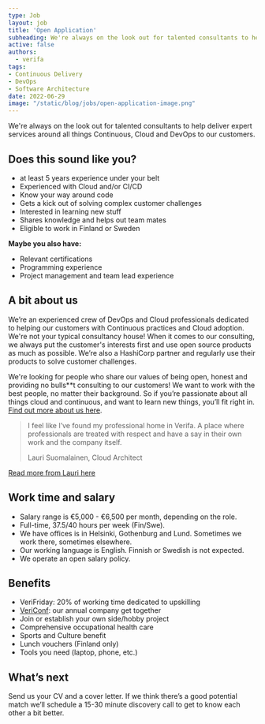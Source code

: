 ```yaml
---
type: Job
layout: job
title: 'Open Application'
subheading: We're always on the look out for talented consultants to help deliver expert services around all things Continuous, Cloud and DevOps to our customers.
active: false
authors:
  - verifa
tags:
- Continuous Delivery
- DevOps
- Software Architecture
date: 2022-06-29
image: "/static/blog/jobs/open-application-image.png"
---
```


We're always on the look out for talented consultants to help deliver expert services around all things Continuous, Cloud and DevOps to our customers.

## Does this sound like you?

- at least 5 years experience under your belt
- Experienced with Cloud and/or CI/CD
- Know your way around code
- Gets a kick out of solving complex customer challenges
- Interested in learning new stuff
- Shares knowledge and helps out team mates
- Eligible to work in Finland or Sweden

**Maybe you also have:**

- Relevant certifications
- Programming experience
- Project management and team lead experience

## A bit about us

We’re an experienced crew of DevOps and Cloud professionals dedicated to helping our customers with Continuous practices and Cloud adoption. We're not your typical consultancy house! When it comes to our consulting, we always put the customer's interests first and use open source products as much as possible. We’re also a HashiCorp partner and regularly use their products to solve customer challenges.

We're looking for people who share our values of being open, honest and providing no bulls**t consulting to our customers! We want to work with the best people, no matter their background. So if you’re passionate about all things cloud and continuous, and want to learn new things, you’ll fit right in. [Find out more about us here](https://verifa.io/company).

> I feel like I’ve found my professional home in Verifa. A place where professionals are treated with respect and have a say in their own work and the company itself.
>
> <footer>Lauri Suomalainen, Cloud Architect</footer>

[Read more from Lauri here](https://verifa.io/blog/one-year-at-verifa-a-retrospective)

## Work time and salary

- Salary range is €5,000 - €6,500 per month, depending on the role.
- Full-time, 37.5/40 hours per week (Fin/Swe).
- We have offices is in Helsinki, Gothenburg and Lund. Sometimes we work there, sometimes elsewhere.
- Our working language is English. Finnish or Swedish is not expected.
- We operate an open salary policy.

## Benefits

- VeriFriday: 20% of working time dedicated to upskilling
- [VeriConf](https://verifa.io/blog/vericonf-2021-re-connecting-learning-and-teamwork): our annual company get together
- Join or establish your own side/hobby project
- Comprehensive occupational health care
- Sports and Culture benefit
- Lunch vouchers (Finland only)
- Tools you need (laptop, phone, etc.)

## What’s next

Send us your CV and a cover letter. If we think there’s a good potential match we’ll schedule a 15-30 minute discovery call to get to know each other a bit better.
